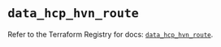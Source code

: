 # `data_hcp_hvn_route`

Refer to the Terraform Registry for docs: [`data_hcp_hvn_route`](https://registry.terraform.io/providers/hashicorp/hcp/0.80.0/docs/data-sources/hvn_route).
